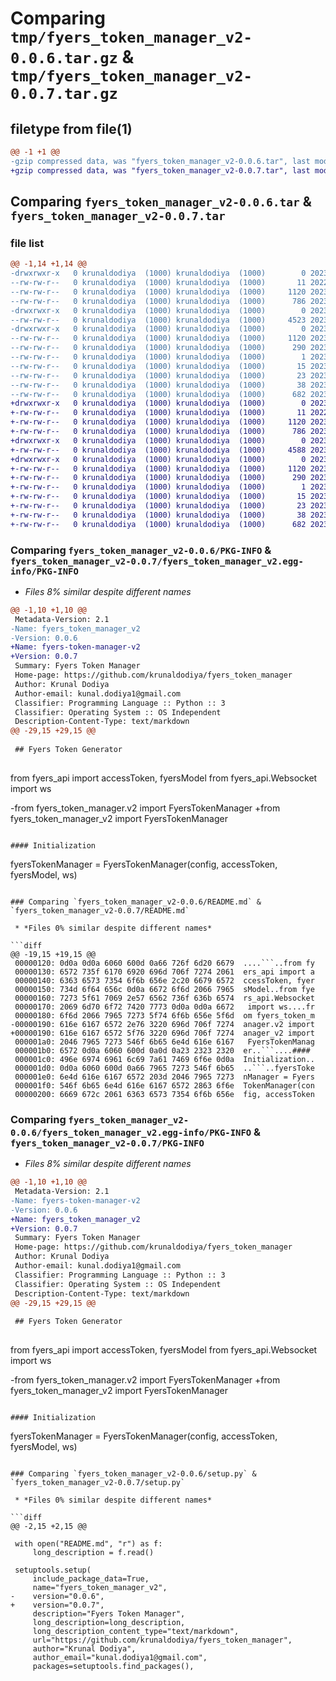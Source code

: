 # Comparing `tmp/fyers_token_manager_v2-0.0.6.tar.gz` & `tmp/fyers_token_manager_v2-0.0.7.tar.gz`

## filetype from file(1)

```diff
@@ -1 +1 @@
-gzip compressed data, was "fyers_token_manager_v2-0.0.6.tar", last modified: Wed May 10 05:24:24 2023, max compression
+gzip compressed data, was "fyers_token_manager_v2-0.0.7.tar", last modified: Wed May 10 05:36:55 2023, max compression
```

## Comparing `fyers_token_manager_v2-0.0.6.tar` & `fyers_token_manager_v2-0.0.7.tar`

### file list

```diff
@@ -1,14 +1,14 @@
-drwxrwxr-x   0 krunaldodiya  (1000) krunaldodiya  (1000)        0 2023-05-10 05:24:24.935935 fyers_token_manager_v2-0.0.6/
--rw-rw-r--   0 krunaldodiya  (1000) krunaldodiya  (1000)       11 2022-10-12 11:09:01.000000 fyers_token_manager_v2-0.0.6/LICENSE
--rw-rw-r--   0 krunaldodiya  (1000) krunaldodiya  (1000)     1120 2023-05-10 05:24:24.935935 fyers_token_manager_v2-0.0.6/PKG-INFO
--rw-rw-r--   0 krunaldodiya  (1000) krunaldodiya  (1000)      786 2023-05-10 05:19:02.000000 fyers_token_manager_v2-0.0.6/README.md
-drwxrwxr-x   0 krunaldodiya  (1000) krunaldodiya  (1000)        0 2023-05-10 05:24:24.935935 fyers_token_manager_v2-0.0.6/fyers_token_manager_v2/
--rw-rw-r--   0 krunaldodiya  (1000) krunaldodiya  (1000)     4523 2023-05-10 05:24:06.000000 fyers_token_manager_v2-0.0.6/fyers_token_manager_v2/__init__.py
-drwxrwxr-x   0 krunaldodiya  (1000) krunaldodiya  (1000)        0 2023-05-10 05:24:24.935935 fyers_token_manager_v2-0.0.6/fyers_token_manager_v2.egg-info/
--rw-rw-r--   0 krunaldodiya  (1000) krunaldodiya  (1000)     1120 2023-05-10 05:24:24.000000 fyers_token_manager_v2-0.0.6/fyers_token_manager_v2.egg-info/PKG-INFO
--rw-rw-r--   0 krunaldodiya  (1000) krunaldodiya  (1000)      290 2023-05-10 05:24:24.000000 fyers_token_manager_v2-0.0.6/fyers_token_manager_v2.egg-info/SOURCES.txt
--rw-rw-r--   0 krunaldodiya  (1000) krunaldodiya  (1000)        1 2023-05-10 05:24:24.000000 fyers_token_manager_v2-0.0.6/fyers_token_manager_v2.egg-info/dependency_links.txt
--rw-rw-r--   0 krunaldodiya  (1000) krunaldodiya  (1000)       15 2023-05-10 05:24:24.000000 fyers_token_manager_v2-0.0.6/fyers_token_manager_v2.egg-info/requires.txt
--rw-rw-r--   0 krunaldodiya  (1000) krunaldodiya  (1000)       23 2023-05-10 05:24:24.000000 fyers_token_manager_v2-0.0.6/fyers_token_manager_v2.egg-info/top_level.txt
--rw-rw-r--   0 krunaldodiya  (1000) krunaldodiya  (1000)       38 2023-05-10 05:24:24.935935 fyers_token_manager_v2-0.0.6/setup.cfg
--rw-rw-r--   0 krunaldodiya  (1000) krunaldodiya  (1000)      682 2023-05-10 05:23:56.000000 fyers_token_manager_v2-0.0.6/setup.py
+drwxrwxr-x   0 krunaldodiya  (1000) krunaldodiya  (1000)        0 2023-05-10 05:36:55.975710 fyers_token_manager_v2-0.0.7/
+-rw-rw-r--   0 krunaldodiya  (1000) krunaldodiya  (1000)       11 2022-10-12 11:09:01.000000 fyers_token_manager_v2-0.0.7/LICENSE
+-rw-rw-r--   0 krunaldodiya  (1000) krunaldodiya  (1000)     1120 2023-05-10 05:36:55.975710 fyers_token_manager_v2-0.0.7/PKG-INFO
+-rw-rw-r--   0 krunaldodiya  (1000) krunaldodiya  (1000)      786 2023-05-10 05:26:39.000000 fyers_token_manager_v2-0.0.7/README.md
+drwxrwxr-x   0 krunaldodiya  (1000) krunaldodiya  (1000)        0 2023-05-10 05:36:55.971711 fyers_token_manager_v2-0.0.7/fyers_token_manager_v2/
+-rw-rw-r--   0 krunaldodiya  (1000) krunaldodiya  (1000)     4588 2023-05-10 05:36:04.000000 fyers_token_manager_v2-0.0.7/fyers_token_manager_v2/__init__.py
+drwxrwxr-x   0 krunaldodiya  (1000) krunaldodiya  (1000)        0 2023-05-10 05:36:55.975710 fyers_token_manager_v2-0.0.7/fyers_token_manager_v2.egg-info/
+-rw-rw-r--   0 krunaldodiya  (1000) krunaldodiya  (1000)     1120 2023-05-10 05:36:55.000000 fyers_token_manager_v2-0.0.7/fyers_token_manager_v2.egg-info/PKG-INFO
+-rw-rw-r--   0 krunaldodiya  (1000) krunaldodiya  (1000)      290 2023-05-10 05:36:55.000000 fyers_token_manager_v2-0.0.7/fyers_token_manager_v2.egg-info/SOURCES.txt
+-rw-rw-r--   0 krunaldodiya  (1000) krunaldodiya  (1000)        1 2023-05-10 05:36:55.000000 fyers_token_manager_v2-0.0.7/fyers_token_manager_v2.egg-info/dependency_links.txt
+-rw-rw-r--   0 krunaldodiya  (1000) krunaldodiya  (1000)       15 2023-05-10 05:36:55.000000 fyers_token_manager_v2-0.0.7/fyers_token_manager_v2.egg-info/requires.txt
+-rw-rw-r--   0 krunaldodiya  (1000) krunaldodiya  (1000)       23 2023-05-10 05:36:55.000000 fyers_token_manager_v2-0.0.7/fyers_token_manager_v2.egg-info/top_level.txt
+-rw-rw-r--   0 krunaldodiya  (1000) krunaldodiya  (1000)       38 2023-05-10 05:36:55.975710 fyers_token_manager_v2-0.0.7/setup.cfg
+-rw-rw-r--   0 krunaldodiya  (1000) krunaldodiya  (1000)      682 2023-05-10 05:26:27.000000 fyers_token_manager_v2-0.0.7/setup.py
```

### Comparing `fyers_token_manager_v2-0.0.6/PKG-INFO` & `fyers_token_manager_v2-0.0.7/fyers_token_manager_v2.egg-info/PKG-INFO`

 * *Files 8% similar despite different names*

```diff
@@ -1,10 +1,10 @@
 Metadata-Version: 2.1
-Name: fyers_token_manager_v2
-Version: 0.0.6
+Name: fyers-token-manager-v2
+Version: 0.0.7
 Summary: Fyers Token Manager
 Home-page: https://github.com/krunaldodiya/fyers_token_manager
 Author: Krunal Dodiya
 Author-email: kunal.dodiya1@gmail.com
 Classifier: Programming Language :: Python :: 3
 Classifier: Operating System :: OS Independent
 Description-Content-Type: text/markdown
@@ -29,15 +29,15 @@
 
 ## Fyers Token Generator
 
 ```
 from fyers_api import accessToken, fyersModel
 from fyers_api.Websocket import ws
 
-from fyers_token_manager.v2 import FyersTokenManager
+from fyers_token_manager_v2 import FyersTokenManager
 ```
 
 #### Initialization
 
 ```
 fyersTokenManager = FyersTokenManager(config, accessToken, fyersModel, ws)
```

### Comparing `fyers_token_manager_v2-0.0.6/README.md` & `fyers_token_manager_v2-0.0.7/README.md`

 * *Files 0% similar despite different names*

```diff
@@ -19,15 +19,15 @@
 00000120: 0d0a 0d0a 6060 600d 0a66 726f 6d20 6679  ....```..from fy
 00000130: 6572 735f 6170 6920 696d 706f 7274 2061  ers_api import a
 00000140: 6363 6573 7354 6f6b 656e 2c20 6679 6572  ccessToken, fyer
 00000150: 734d 6f64 656c 0d0a 6672 6f6d 2066 7965  sModel..from fye
 00000160: 7273 5f61 7069 2e57 6562 736f 636b 6574  rs_api.Websocket
 00000170: 2069 6d70 6f72 7420 7773 0d0a 0d0a 6672   import ws....fr
 00000180: 6f6d 2066 7965 7273 5f74 6f6b 656e 5f6d  om fyers_token_m
-00000190: 616e 6167 6572 2e76 3220 696d 706f 7274  anager.v2 import
+00000190: 616e 6167 6572 5f76 3220 696d 706f 7274  anager_v2 import
 000001a0: 2046 7965 7273 546f 6b65 6e4d 616e 6167   FyersTokenManag
 000001b0: 6572 0d0a 6060 600d 0a0d 0a23 2323 2320  er..```....#### 
 000001c0: 496e 6974 6961 6c69 7a61 7469 6f6e 0d0a  Initialization..
 000001d0: 0d0a 6060 600d 0a66 7965 7273 546f 6b65  ..```..fyersToke
 000001e0: 6e4d 616e 6167 6572 203d 2046 7965 7273  nManager = Fyers
 000001f0: 546f 6b65 6e4d 616e 6167 6572 2863 6f6e  TokenManager(con
 00000200: 6669 672c 2061 6363 6573 7354 6f6b 656e  fig, accessToken
```

### Comparing `fyers_token_manager_v2-0.0.6/fyers_token_manager_v2.egg-info/PKG-INFO` & `fyers_token_manager_v2-0.0.7/PKG-INFO`

 * *Files 8% similar despite different names*

```diff
@@ -1,10 +1,10 @@
 Metadata-Version: 2.1
-Name: fyers-token-manager-v2
-Version: 0.0.6
+Name: fyers_token_manager_v2
+Version: 0.0.7
 Summary: Fyers Token Manager
 Home-page: https://github.com/krunaldodiya/fyers_token_manager
 Author: Krunal Dodiya
 Author-email: kunal.dodiya1@gmail.com
 Classifier: Programming Language :: Python :: 3
 Classifier: Operating System :: OS Independent
 Description-Content-Type: text/markdown
@@ -29,15 +29,15 @@
 
 ## Fyers Token Generator
 
 ```
 from fyers_api import accessToken, fyersModel
 from fyers_api.Websocket import ws
 
-from fyers_token_manager.v2 import FyersTokenManager
+from fyers_token_manager_v2 import FyersTokenManager
 ```
 
 #### Initialization
 
 ```
 fyersTokenManager = FyersTokenManager(config, accessToken, fyersModel, ws)
```

### Comparing `fyers_token_manager_v2-0.0.6/setup.py` & `fyers_token_manager_v2-0.0.7/setup.py`

 * *Files 0% similar despite different names*

```diff
@@ -2,15 +2,15 @@
 
 with open("README.md", "r") as f:
     long_description = f.read()
 
 setuptools.setup(
     include_package_data=True,
     name="fyers_token_manager_v2",
-    version="0.0.6",
+    version="0.0.7",
     description="Fyers Token Manager",
     long_description=long_description,
     long_description_content_type="text/markdown",
     url="https://github.com/krunaldodiya/fyers_token_manager",
     author="Krunal Dodiya",
     author_email="kunal.dodiya1@gmail.com",
     packages=setuptools.find_packages(),
```

